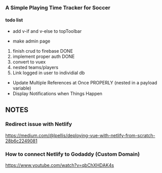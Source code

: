 ### A Simple Playing Time Tracker for Soccer

#### todo list


- add v-if and v-else to topToolbar

- make admin page

1. finish crud to firebase DONE
2. implement proper auth DONE
3. convert to vuex
4. nested teams/players
5. Link logged in user to individial db

- Update Multiple References at Once PROPERLY (nested in a payload variable)
- Display Notifications when Things Happen

## NOTES

### Redirect issue with Netlify
https://medium.com/@lpellis/deploying-vue-with-netlify-from-scratch-28b6c2249081

### How to connect Netlify to Godaddy (Custom Domain)
https://www.youtube.com/watch?v=qbChXHDAK4s